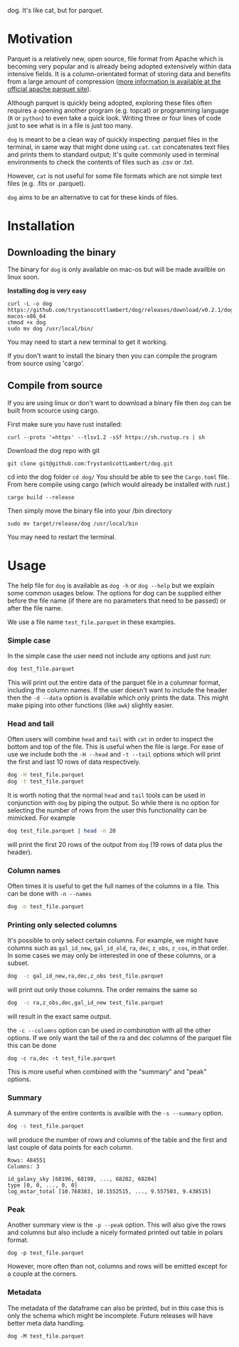 dog. It's like cat, but for parquet.

# Motivation
Parquet is a relatively new, open source, file format from Apache which is becoming very popular and is already being adopted extensively within data intensive fields. It is a column-orientated format of storing data and benefits from a large amount of compression ([more information is available at the official apache parquet site](https://parquet.apache.org/)). 

Although parquet is quickly being adopted, exploring these files often requires a opening another program (e.g. topcat) or programming language (`R` or `python`) to even take a quick look. Writing three or four lines of code just to see what is in a file is just too many.

`dog` is meant to be a clean way of quickly inspecting .parquet files in the terminal, in same way that might done using `cat`. `cat` concatenates text files and prints them to standard output; It's quite commonly used in terminal environments to check the contents of files such as .csv or .txt.

However, `cat` is not useful for some file formats which are not simple text files (e.g. .fits or .parquet). 

`dog` aims to be an alternative to cat for these kinds of files. 

# Installation	

## Downloading the binary
The binary for `dog` is only available on mac-os but will be made availble on linux soon. 

**Installing dog is very easy**
```
curl -L -o dog https://github.com/trystanscottlambert/dog/releases/download/v0.2.1/dog-macos-x86_64
chmod +x dog
sudo mv dog /usr/local/bin/
```

You may need to start a new terminal to get it working.

If you don't want to install the binary then you can compile the program from source using 'cargo'. 

## Compile from source

If you are using linux or don't want to download a binary file then `dog` can be built from scource using cargo. 

First make sure you have rust installed:
```
curl --proto '=https' --tlsv1.2 -sSf https://sh.rustup.rs | sh
```

Download the dog repo with git
```
git clone git@github.com:TrystanScottLambert/dog.git
```

cd into the dog folder
`cd dog/`
You should be able to see the `Cargo.toml` file. From here compile using cargo (which would already be installed with rust.)
```
cargo build --release
```

Then simply move the binary file into your /bin directory

```
sudo mv target/release/dog /usr/local/bin
```

You may need to restart the terminal. 

# Usage

The help file for `dog` is available as `dog -h` or `dog --help` but we explain some common usages below. The options for dog can be supplied either before the file name (if there are no parameters that need to be passed) or after the file name.

We use a file name `test_file.parquet` in these examples. 

### Simple case
In the simple case the user need not include any options and just run:

```bash
dog test_file.parquet
```
This will print out the entire data of the parquet file in a columnar format, including the column names. If the user doesn't want to include the header then the `-d --data` option is available which only prints the data. This might make piping into other functions (like `awk`) slightly easier.

### Head and tail
Often users will combine `head` and `tail` with `cat` in order to inspect the bottom and top of the file. This is useful when the file is large. For ease of use we include both the `-H --head` and `-t --tail` options which will print the first and last 10 rows of data respectively. 
```bash
dog -H test_file.parquet
dog -t test_file.parquet
```
It is worth noting that the normal `head` and `tail` tools can be used in conjunction with `dog` by piping the output. So while there is no option for selecting the number of rows from the user this functionality can be mimicked. For example

```bash
dog test_file.parquet | head -n 20
```
will print the first 20 rows of the output from `dog` (19 rows of data plus the header).



### Column names
Often times it is useful to get the full names of the columns in a file. This can be done with `-n --names`
```bash
dog -n test_file.parquet
```

### Printing only selected columns
It's possible to only select certain columns. For example, we might have columns such as `gal_id_new`, `gal_id_old`, `ra`, `dec`, `z_obs`, `z_cos`, in that order. In some cases we may only be interested in one of these columns, or a subset. 

```bash
dog  -c gal_id_new,ra,dec,z_obs test_file.parquet
```

will print out only those columns. The order remains the same so
```bash
dog  -c ra,z_obs,dec,gal_id_new test_file.parquet
```
will result in the exact same output.

the `-c --columns` option can be used *in combination* with all the other options. If we only want the tail of the ra and dec columns of the parquet file this can be done 
```
dog -c ra,dec -t test_file.parquet
```

This is more useful when combined with the "summary" and "peak" options.

### Summary
A summary of the entire contents is availble with the `-s --summary` option. 

```bash
dog -s test_file.parquet
```

will produce the number of rows and columns of the table and the first and last couple of data points for each column. 
```
Rows: 484551
Columns: 3

id_galaxy_sky [68196, 68198, ..., 68202, 68204]
type [0, 0, ..., 0, 0]
log_mstar_total [10.768383, 10.1552515, ..., 9.557503, 9.438515]
```

### Peak
Another summary view is the `-p --peak` option. This will also give the rows and columns but also include a nicely formated printed out table in polars format.
```
dog -p test_file.parquet
```
However, more often than not, columns and rows will be emitted except for a couple at the corners.

### Metadata
The metadata of the dataframe can also be printed, but in this case this is only the schema which might be incomplete. Future releases will have better meta data handling.
```
dog -M test_file.parquet
```
